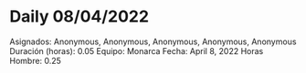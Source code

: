 # Daily 08/04/2022

Asignados: Anonymous, Anonymous, Anonymous, Anonymous, Anonymous
Duración (horas): 0.05
Equipo: Monarca
Fecha: April 8, 2022
Horas Hombre: 0.25